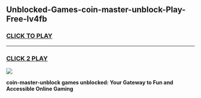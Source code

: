 
## Unblocked-Games-coin-master-unblock-Play-Free-lv4fb
<h3>
<a href="https://premium76.site?title=coin-master-unblock&ref=21A">CLICK TO PLAY</a></h3>
<hr>

<h3>
<a href="https://premium76.site?title=coin-master-unblock&ref=21A">CLICK 2 PLAY</a>
  
</h3>

<a href="https://premium76.site?title=coin-master-unblock&ref=21A"><img src="https://clearcache.store/games.png"></a>


**coin-master-unblock games unblocked: Your Gateway to Fun and Accessible Online Gaming**

